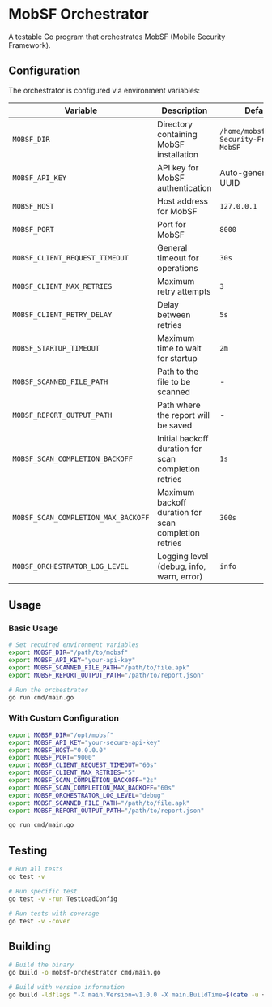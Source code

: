 # MobSF Orchestrator

A testable Go program that orchestrates MobSF (Mobile Security Framework).

## Configuration

The orchestrator is configured via environment variables:

| Variable | Description | Default | Required |
|----------|-------------|---------|----------|
| `MOBSF_DIR` | Directory containing MobSF installation | `/home/mobsf/Mobile-Security-Framework-MobSF` | Yes |
| `MOBSF_API_KEY` | API key for MobSF authentication | Auto-generated UUID | Yes |
| `MOBSF_HOST` | Host address for MobSF | `127.0.0.1` | No |
| `MOBSF_PORT` | Port for MobSF | `8000` | No |
| `MOBSF_CLIENT_REQUEST_TIMEOUT` | General timeout for operations | `30s` | No |
| `MOBSF_CLIENT_MAX_RETRIES` | Maximum retry attempts | `3` | No |
| `MOBSF_CLIENT_RETRY_DELAY` | Delay between retries | `5s` | No |
| `MOBSF_STARTUP_TIMEOUT` | Maximum time to wait for startup | `2m` | No |
| `MOBSF_SCANNED_FILE_PATH` | Path to the file to be scanned | - | Yes |
| `MOBSF_REPORT_OUTPUT_PATH` | Path where the report will be saved | - | Yes |
| `MOBSF_SCAN_COMPLETION_BACKOFF` | Initial backoff duration for scan completion retries | `1s` | No |
| `MOBSF_SCAN_COMPLETION_MAX_BACKOFF` | Maximum backoff duration for scan completion retries | `300s` | No |
| `MOBSF_ORCHESTRATOR_LOG_LEVEL` | Logging level (debug, info, warn, error) | `info` | No |

## Usage

### Basic Usage

```bash
# Set required environment variables
export MOBSF_DIR="/path/to/mobsf"
export MOBSF_API_KEY="your-api-key"
export MOBSF_SCANNED_FILE_PATH="/path/to/file.apk"
export MOBSF_REPORT_OUTPUT_PATH="/path/to/report.json"

# Run the orchestrator
go run cmd/main.go
```

### With Custom Configuration

```bash
export MOBSF_DIR="/opt/mobsf"
export MOBSF_API_KEY="your-secure-api-key"
export MOBSF_HOST="0.0.0.0"
export MOBSF_PORT="9000"
export MOBSF_CLIENT_REQUEST_TIMEOUT="60s"
export MOBSF_CLIENT_MAX_RETRIES="5"
export MOBSF_SCAN_COMPLETION_BACKOFF="2s"
export MOBSF_SCAN_COMPLETION_MAX_BACKOFF="60s"
export MOBSF_ORCHESTRATOR_LOG_LEVEL="debug"
export MOBSF_SCANNED_FILE_PATH="/path/to/file.apk"
export MOBSF_REPORT_OUTPUT_PATH="/path/to/report.json"

go run cmd/main.go
```

## Testing

```bash
# Run all tests
go test -v

# Run specific test
go test -v -run TestLoadConfig

# Run tests with coverage
go test -v -cover
```

## Building

```bash
# Build the binary
go build -o mobsf-orchestrator cmd/main.go

# Build with version information
go build -ldflags "-X main.Version=v1.0.0 -X main.BuildTime=$(date -u +%Y-%m-%dT%H:%M:%SZ) -X main.GitCommit=$(git rev-parse --short HEAD)" -o mobsf-orchestrator cmd/main.go
```
